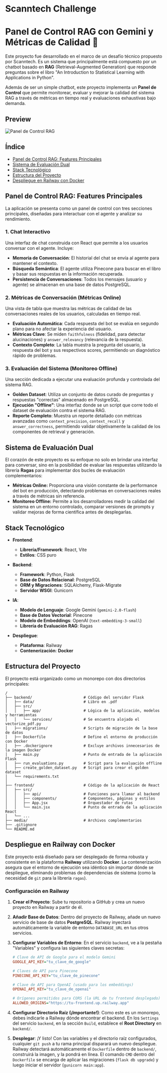 # Scanntech Challenge
# Panel de Control RAG con Gemini y Métricas de Calidad 🚀

Este proyecto fue desarrollado en el marco de un desafío técnico propuesto por Scanntech. Es un sistema que principalmente está compuesto por un chatbot basado en **RAG** (Retrieval-Augmented Generation) que responde preguntas sobre el libro "An Introduction to Statistical Learning with Applications in Python".

Además de ser un simple chatbot, este proyecto implementa un **Panel de Control** que permite monitorear, evaluar y mejorar la calidad del sistema RAG a través de métricas en tiempo real y evaluaciones exhaustivas bajo demanda.

## Preview

![Panel de Control RAG](media/panel_de_control.png) 

## Índice

- [Panel de Control RAG: Features Principales](#panel-de-control-rag-features-principales)
- [Sistema de Evaluación Dual](#sistema-de-evaluación-dual)
- [Stack Tecnológico](#stack-tecnológico)
- [Estructura del Proyecto](#estructura-del-proyecto)
- [Despliegue en Railway con Docker](#despliegue-en-railway-con-docker)

## Panel de Control RAG: Features Principales

La aplicación se presenta como un panel de control con tres secciones principales, diseñadas para interactuar con el agente y analizar su rendimiento.

### 1. Chat Interactivo
Una interfaz de chat construida con React que permite a los usuarios conversar con el agente. Incluye:
- **Memoria de Conversación**: El historial del chat se envía al agente para mantener el contexto.
- **Búsqueda Semántica**: El agente utiliza Pinecone para buscar en el libro y basar sus respuestas en la información recuperada.
- **Persistencia de Conversaciones**: Todos los mensajes (usuario y agente) se almacenan en una base de datos PostgreSQL.

### 2. Métricas de Conversación (Métricas Online)
Una vista de tabla que muestra las métricas de calidad de las conversaciones reales de los usuarios, calculadas en tiempo real.
- **Evaluación Automática**: Cada respuesta del bot se evalúa en segundo plano para no afectar la experiencia del usuario.
- **Métricas Clave**: Se miden `faithfulness` (fidelidad, para detectar alucinaciones) y `answer_relevancy` (relevancia de la respuesta).
- **Contexto Completo**: La tabla muestra la pregunta del usuario, la respuesta del bot y sus respectivos scores, permitiendo un diagnóstico rápido de problemas.

### 3. Evaluación del Sistema (Monitoreo Offline)
Una sección dedicada a ejecutar una evaluación profunda y controlada del sistema RAG.
- **Golden Dataset**: Utiliza un conjunto de datos curado de preguntas y respuestas "correctas" almacenado en PostgreSQL.
- **Ejecución "Offline"**: Una interfaz donde se  un script que corre todo el dataset de evaluación contra el sistema RAG.
- **Reporte Completo**: Muestra un reporte detallado con métricas avanzadas como `context_precision`, `context_recall` y `answer_correctness`, permitiendo validar objetivamente la calidad de los componentes de retrieval y generación.

## Sistema de Evaluación Dual

El corazón de este proyecto es su enfoque no solo en brindar una interfaz para conversar, sino en la posibilidad de evaluar las respuestas utilizando la librería **Ragas** para implementar dos bucles de evaluación complementarios:

- **Métricas Online:** Proporciona una visión constante de la performance del bot en producción, detectando problemas en conversaciones reales a través de métricas sin referencia.
- **Monitoreo Offline:** Permite a los desarrolladores medir la calidad del sistema en un entorno controlado, comparar versiones de prompts y validar mejoras de forma científica antes de desplegarlas.

## Stack Tecnológico

- **Frontend**:
  - **Librería/Framework**: React, Vite
  - **Estilos**: CSS puro

- **Backend**:
  - **Framework**: Python, Flask
  - **Base de Datos Relacional**: PostgreSQL
  - **ORM y Migraciones**: SQLAlchemy, Flask-Migrate
  - **Servidor WSGI**: Gunicorn

- **IA**:
  - **Modelo de Lenguaje**: Google Gemini (`gemini-2.0-flash`)
  - **Base de Datos Vectorial**: Pinecone
  - **Modelo de Embeddings**: OpenAI (`text-embedding-3-small`)
  - **Librería de Evaluación RAG**: Ragas

- **Despliegue**:
  - **Plataforma**: Railway
  - **Contenerización**: **Docker**

## Estructura del Proyecto

El proyecto está organizado como un monorepo con dos directorios principales:

```
/
├── backend/                       # Código del servidor Flask
│   ├── data/                      # Libro en .pdf
│   ├── src/
│   │   ├── app/                   # Lógica de la aplicación, modelos y herramientas
│   │   └── services/              # Se encuentra alojado el vectorize_pdf.py
│   ├── migrations/                # Scripts de migración de la base de datos
│   ├── Dockerfile                 # Define el entorno de producción con Docker
│   ├── .dockerignore              # Excluye archivos innecesarios de la imagen Docker
│   ├── main.py                    # Punto de entrada de la aplicación Flask
│   ├── run_evaluations.py         # Script para la evaluación offline
│   ├── create_golden_dataset.py   # Script para crear el golden dataset
│   └── requirements.txt
│
├── frontend/                      # Código de la aplicación de React
│   ├── src/
│   │   ├── api/                   # Funciones para llamar al backend
│   │   ├── components/            # Componentes, páginas y estilos
│   │   ├── App.jsx                # Orquestador de rutas
│   │   └── main.jsx               # Punto de entrada de la aplicación React
│   └── ...
├── media/                         # Archivos complementarios
├── .gitignore
└── README.md
```

## Despliegue en Railway con Docker

Este proyecto está diseñado para ser desplegado de forma robusta y consistente en la plataforma **Railway** utilizando **Docker**. La contenerización asegura que el entorno de ejecución sea idéntico sin importar dónde se despliegue, eliminando problemas de dependencias de sistema (como la necesidad de `git` para la librería `ragas`).

### Configuración en Railway

1.  **Crear el Proyecto**: Sube tu repositorio a GitHub y crea un nuevo proyecto en Railway a partir de él.
2.  **Añadir Base de Datos**: Dentro del proyecto de Railway, añade un nuevo servicio de base de datos **PostgreSQL**. Railway inyectará automáticamente la variable de entorno `DATABASE_URL` en tus otros servicios.
3.  **Configurar Variables de Entorno**: En el servicio `backend`, ve a la pestaña "Variables" y configura las siguientes claves secretas:

    ```ini
    # Clave de API de Google para el modelo Gemini
    GOOGLE_API_KEY="tu_clave_de_google"

    # Claves de API para Pinecone
    PINECONE_API_KEY="tu_clave_de_pinecone"

    # Clave de API para OpenAI (usado para los embeddings)
    OPENAI_API_KEY="tu_clave_de_openai"
    
    # Orígenes permitidos para CORS (la URL de tu frontend desplegado)
    ALLOWED_ORIGINS="https://tu-frontend.up.railway.app" 
    ```

4.  **Configurar Directorio Raíz (¡Importante!)**: Como este es un monorepo, debes indicarle a Railway dónde encontrar el backend. En los `Settings` del servicio `backend`, en la sección `Build`, establece el **Root Directory** en `backend/`.

5.  **Desplegar**: ¡Y listo! Con las variables y el directorio raíz configurados, cualquier `git push` a tu rama principal disparará un nuevo despliegue. Railway detectará automáticamente el `Dockerfile` dentro de `backend/`, construirá la imagen, y la pondrá en línea. El comando `CMD` dentro del `Dockerfile` se encarga de aplicar las migraciones (`flask db upgrade`) y luego iniciar el servidor (`gunicorn main:app`).